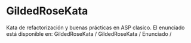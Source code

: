 GildedRoseKata
==============

Kata de refactorización y buenas prácticas en ASP clasico.
El enunciado está disponible en:   GildedRoseKata / GildedRoseKata / Enunciado /
